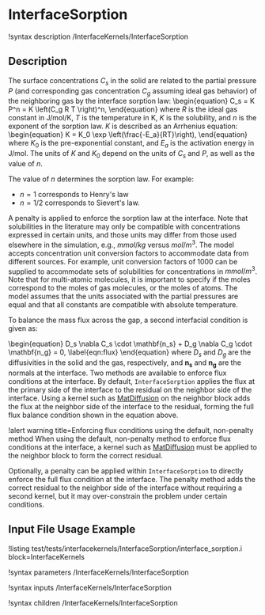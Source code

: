 # InterfaceSorption

!syntax description /InterfaceKernels/InterfaceSorption

## Description

The surface concentrations $C_s$ in the solid are related to the partial pressure $P$ (and corresponding gas concentration $C_g$ assuming ideal gas behavior) of the neighboring gas by the interface sorption law:
\begin{equation}
C_s = K P^n = K \left(C_g R T \right)^n,
\end{equation}
where $R$ is the ideal gas constant in J/mol/K, $T$ is the temperature in K, $K$ is the solubility, and $n$ is the exponent of the sorption law. $K$ is described as an Arrhenius equation:
\begin{equation}
K = K_0 \exp \left(\frac{-E_a}{RT}\right),
\end{equation}
where $K_0$ is the pre-exponential constant, and $E_a$ is the activation energy in J/mol. The units of $K$ and $K_0$ depend on the units of $C_s$ and $P$, as well as the value of $n$.

The value of $n$ determines the sorption law. For example:
- $n = 1$ corresponds to Henry's law
- $n = 1/2$ corresponds to Sievert's law.

A penalty is applied to enforce the sorption law at the interface. Note that solubilities in the literature may only be compatible with concentrations expressed in certain units, and those units may differ from those used elsewhere in the simulation, e.g., $mmol/kg$ versus $mol/m^3$. The model accepts concentration unit conversion factors to accommodate data from different sources. For example, unit conversion factors of $1000$ can be supplied to accommodate sets of solubilities for concentrations in $mmol/m^3$. Note that for multi-atomic molecules, it is important to specify if the moles correspond to the moles of gas molecules, or the moles of atoms. The model assumes that the units associated with the partial pressures are equal and that all constants are compatible with absolute temperature.

To balance the mass flux across the gap, a second interfacial condition is given as:

\begin{equation}
D_s \nabla C_s \cdot \mathbf{n_s} + D_g \nabla C_g \cdot \mathbf{n_g} = 0,
\label{eqn:flux}
\end{equation}
where $D_s$ and $D_g$ are the diffusivities in the solid and the gas, respectively, and $\mathbf{n_s}$ and $\mathbf{n_g}$ are the normals at the interface. Two methods are available to enforce flux conditions at the interface. By default, `InterfaceSorption` applies the flux at the primary side of the interface to the residual on the neighbor side of the interface. Using a kernel such as [MatDiffusion](/MatDiffusion.md) on the neighbor block adds the flux at the neighbor side of the interface to the residual, forming the full flux balance condition shown in the equation above.

!alert warning title=Enforcing flux conditions using the default, non-penalty method
When using the default, non-penalty method to enforce flux conditions at the interface, a kernel such as [MatDiffusion](/MatDiffusion.md) must be applied to the neighbor block to form the correct residual.

Optionally, a penalty can be applied within `InterfaceSorption` to directly enforce the full flux condition at the interface. The penalty method adds the correct residual to the neighbor side of the interface without requiring a second kernel, but it may over-constrain the problem under certain conditions.

## Input File Usage Example

!listing test/tests/interfacekernels/InterfaceSorption/interface_sorption.i block=InterfaceKernels

!syntax parameters /InterfaceKernels/InterfaceSorption

!syntax inputs /InterfaceKernels/InterfaceSorption

!syntax children /InterfaceKernels/InterfaceSorption

